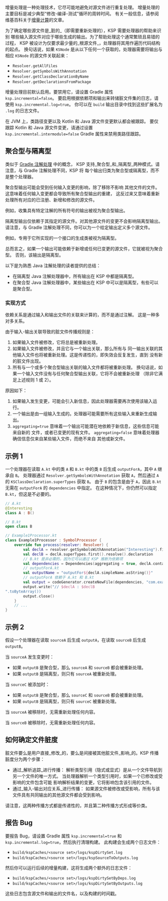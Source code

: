 [//]: # (title: 增量处理)

增量处理是一种处理技术，它尽可能地避免对源文件进行重复处理。
增量处理的主要目标是减少典型“修改-编译-测试”循环的周转时间。
有关一般信息，请参阅维基百科关于[增量计算](https://en.wikipedia.org/wiki/Incremental_computing)的文章。

为了确定哪些源文件是_脏的_（即需要重新处理的），KSP 需要处理器的帮助来识别
哪些输入源文件对应于哪些生成的输出。为了帮助处理这个通常繁琐且易错的过程，
KSP 被设计为仅要求最少量的_根源文件_，处理器将其用作遍历代码结构的起点。
换句话说，如果 `KSNode` 是从以下任何一个获取的，处理器需要将输出与相应 `KSNode` 的源文件关联起来：
* `Resolver.getAllFiles`
* `Resolver.getSymbolsWithAnnotation`
* `Resolver.getClassDeclarationByName`
* `Resolver.getDeclarationsFromPackage`

增量处理目前默认启用。要禁用它，请设置 Gradle 属性 `ksp.incremental=false`。
要启用根据依赖项和输出来转储脏文件集的日志，请使用 `ksp.incremental.log=true`。
你可以在 `build` 输出目录中找到这些扩展名为 `.log` 的日志文件。

在 JVM 上，类路径变更以及 Kotlin 和 Java 源文件变更默认都会被跟踪。
要仅跟踪 Kotlin 和 Java 源文件变更，请通过设置 `ksp.incremental.intermodule=false` Gradle 属性来禁用类路径跟踪。

## 聚合型与隔离型

类似于 [Gradle 注解处理](https://docs.gradle.org/current/userguide/java_plugin.html#sec:incremental_annotation_processing) 中的概念，
KSP 支持_聚合型_和_隔离型_两种模式。请注意，与 Gradle 注解处理不同，KSP 将
每个输出归类为聚合型或隔离型，而不是整个处理器。

聚合型输出可能会受到任何输入变更的影响，除了移除不影响
其他文件的文件。这意味着任何输入变更都会导致所有聚合型输出的重建，
这反过来又意味着重新处理所有对应的已注册、新增和修改的源文件。

例如，收集具有特定注解的所有符号的输出被视为聚合型输出。

隔离型输出仅依赖于其指定的源文件。对其他源文件的变更不会影响隔离型输出。
请注意，与 Gradle 注解处理不同，你可以为一个给定输出定义多个源文件。

例如，专用于它所实现的一个接口的生成类被视为隔离型。

总而言之，如果一个输出可能依赖于新增或任何已变更的源文件，它就被视为聚合型。
否则，该输出是隔离型。

以下是为熟悉 Java 注解处理的读者提供的总结：
* 在隔离型 Java 注解处理器中，所有输出在 KSP 中都是隔离型。
* 在聚合型 Java 注解处理器中，某些输出在 KSP 中可以是隔离型，有些可以是聚合型。

### 实现方式

依赖关系是通过输入和输出文件的关联来计算的，而不是通过注解。
这是一种多对多关系。

由于输入-输出关联导致的脏文件传播规则是：
1. 如果输入文件被修改，它将总是被重新处理。
2. 如果输入文件被修改，并且它与一个输出关联，那么所有与
   同一输出关联的其他输入文件也将被重新处理。这是传递性的，即失效会反复发生，直到
   没有新的脏文件出现。
3. 所有与一个或多个聚合型输出关联的输入文件都将被重新处理。
   换句话说，如果一个输入文件没有与任何聚合型输出关联，它将不会被重新处理
   （除非它满足上述规则 1 或 2）。

原因如下：
1. 如果输入发生变更，可能会引入新信息，因此处理器需要再次使用该输入运行。
2. 一个输出是由一组输入生成的。处理器可能需要所有这些输入来重新生成输出。
3. `aggregating=true` 意味着一个输出可能潜在地依赖于新信息，这些信息可能来自新的
   文件，或者已变更的现有文件。
   `aggregating=false` 意味着处理器确信信息仅来自某些输入文件，而绝不来自
   其他或新文件。

## 示例 1

一个处理器在读取 `A.kt` 中的类 `A` 和 `B.kt` 中的类 `B` 后生成 `outputForA`，其中 `A` 继承自 `B`。
处理器通过 `Resolver.getSymbolsWithAnnotation` 获取 `A`，然后通过 `A` 的 `KSClassDeclaration.superTypes` 获取 `B`。
由于 `B` 的包含是由于 `A`，因此 `B.kt` 无需在 `outputForA` 的 `dependencies` 中指定。
在这种情况下，你仍然可以指定 `B.kt`，但这是不必要的。

```kotlin
// A.kt
@Interesting
class A : B()

// B.kt
open class B

// Example1Processor.kt
class Example1Processor : SymbolProcessor {
    override fun process(resolver: Resolver) {
        val declA = resolver.getSymbolsWithAnnotation("Interesting").first() as KSClassDeclaration
        val declB = declA.superTypes.first().resolve().declaration
        // B.kt 是非必需的，因为它可以通过 KSP 推断为依赖项
        val dependencies = Dependencies(aggregating = true, declA.containingFile!!)
        // outputForA.kt
        val outputName = "outputFor${declA.simpleName.asString()}"
        // outputForA 依赖于 A.kt 和 B.kt
        val output = codeGenerator.createNewFile(dependencies, "com.example", outputName, "kt")
        output.write("// $declA : $declB
".toByteArray())
        output.close()
    }
    // ...
}
```

## 示例 2

假设一个处理器在读取 `sourceA` 后生成 `outputA`，在读取 `sourceB` 后生成 `outputB`。

当 `sourceA` 发生变更时：
* 如果 `outputB` 是聚合型，那么 `sourceA` 和 `sourceB` 都会被重新处理。
* 如果 `outputB` 是隔离型，则只有 `sourceA` 被重新处理。

当 `sourceC` 被添加时：
* 如果 `outputB` 是聚合型，那么 `sourceC` 和 `sourceB` 都会被重新处理。
* 如果 `outputB` 是隔离型，则只有 `sourceC` 被重新处理。

当 `sourceA` 被移除时，无需重新处理任何内容。

当 `sourceB` 被移除时，无需重新处理任何内容。

## 如何确定文件脏度

脏文件要么是用户直接_修改_的，要么是间接被其他脏文件_影响_的。KSP 传播
脏度分为两个步骤：
* 通过_解析追踪_进行传播：
  解析类型引用（隐式或显式）是从一个文件导航到另一个文件的唯一方式。
  当处理器解析一个类型引用时，如果一个已修改或受影响的文件包含可能
  影响解析结果的变更，它将影响包含该引用的文件。
* 通过_输入-输出对应关系_进行传播：
  如果源文件被修改或受影响，所有与该文件具有共同输出的其他源文件都会受到影响。

请注意，这两种传播方式都是传递性的，并且第二种传播方式形成等价类。

## 报告 Bug

要报告 Bug，请设置 Gradle 属性 `ksp.incremental=true` 和 `ksp.incremental.log=true`，然后执行清理构建。
此构建会生成两个日志文件：

* `build/kspCaches/<source set>/logs/kspDirtySet.log`
* `build/kspCaches/<source set>/logs/kspSourceToOutputs.log`

然后你可以运行后续的增量构建，这将生成两个额外的日志文件：

* `build/kspCaches/<source set>/logs/kspDirtySetByDeps.log`
* `build/kspCaches/<source set>/logs/kspDirtySetByOutputs.log`

这些日志包含源文件和输出的文件名，以及构建的时间戳。